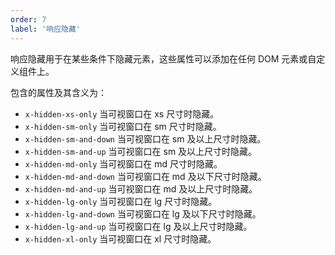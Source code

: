 ```yaml
---
order: 7
label: '响应隐藏'
---
```


响应隐藏用于在某些条件下隐藏元素，这些属性可以添加在任何 DOM 元素或自定义组件上。

包含的属性及其含义为：

- `x-hidden-xs-only` 当可视窗口在 xs 尺寸时隐藏。
- `x-hidden-sm-only` 当可视窗口在 sm 尺寸时隐藏。
- `x-hidden-sm-and-down` 当可视窗口在 sm 及以上尺寸时隐藏。
- `x-hidden-sm-and-up` 当可视窗口在 sm 及以上尺寸时隐藏。
- `x-hidden-md-only` 当可视窗口在 md 尺寸时隐藏。
- `x-hidden-md-and-down` 当可视窗口在 md 及以下尺寸时隐藏。
- `x-hidden-md-and-up` 当可视窗口在 md 及以上尺寸时隐藏。
- `x-hidden-lg-only` 当可视窗口在 lg 尺寸时隐藏。
- `x-hidden-lg-and-down` 当可视窗口在 lg 及以下尺寸时隐藏。
- `x-hidden-lg-and-up` 当可视窗口在 lg 及以上尺寸时隐藏。
- `x-hidden-xl-only` 当可视窗口在 xl 尺寸时隐藏。
